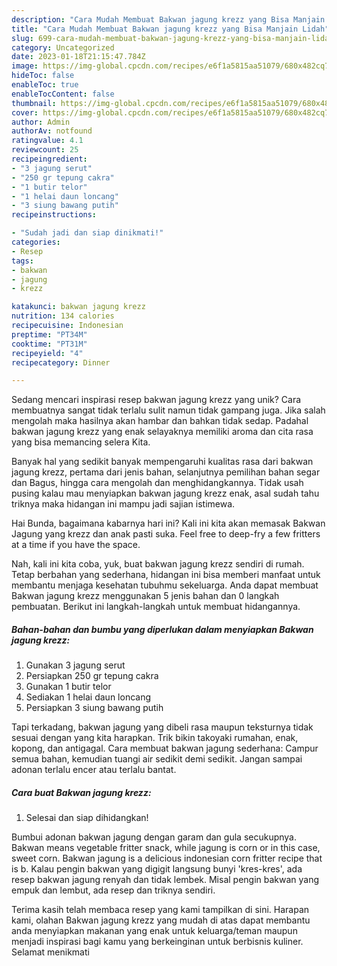 ```yaml
---
description: "Cara Mudah Membuat Bakwan jagung krezz yang Bisa Manjain Lidah"
title: "Cara Mudah Membuat Bakwan jagung krezz yang Bisa Manjain Lidah"
slug: 699-cara-mudah-membuat-bakwan-jagung-krezz-yang-bisa-manjain-lidah
category: Uncategorized
date: 2023-01-18T21:15:47.784Z
image: https://img-global.cpcdn.com/recipes/e6f1a5815aa51079/680x482cq70/bakwan-jagung-krezz-foto-resep-utama.jpg
hideToc: false
enableToc: true
enableTocContent: false
thumbnail: https://img-global.cpcdn.com/recipes/e6f1a5815aa51079/680x482cq70/bakwan-jagung-krezz-foto-resep-utama.jpg
cover: https://img-global.cpcdn.com/recipes/e6f1a5815aa51079/680x482cq70/bakwan-jagung-krezz-foto-resep-utama.jpg
author: Admin
authorAv: notfound
ratingvalue: 4.1
reviewcount: 25
recipeingredient:
- "3 jagung serut"
- "250 gr tepung cakra"
- "1 butir telor"
- "1 helai daun loncang"
- "3 siung bawang putih"
recipeinstructions:

- "Sudah jadi dan siap dinikmati!"
categories:
- Resep
tags:
- bakwan
- jagung
- krezz

katakunci: bakwan jagung krezz 
nutrition: 134 calories
recipecuisine: Indonesian
preptime: "PT34M"
cooktime: "PT31M"
recipeyield: "4"
recipecategory: Dinner

---
```





Sedang mencari inspirasi resep bakwan jagung krezz yang unik? Cara membuatnya sangat tidak terlalu sulit namun tidak gampang juga. Jika salah mengolah maka hasilnya akan hambar dan bahkan tidak sedap. Padahal bakwan jagung krezz yang enak selayaknya memiliki aroma dan cita rasa yang bisa memancing selera Kita.





Banyak hal yang sedikit banyak mempengaruhi kualitas rasa dari bakwan jagung krezz, pertama dari jenis bahan, selanjutnya pemilihan bahan segar dan Bagus, hingga cara mengolah dan menghidangkannya. Tidak usah pusing kalau mau menyiapkan bakwan jagung krezz enak,      asal sudah tahu triknya maka hidangan ini mampu jadi sajian istimewa.














Hai Bunda, bagaimana kabarnya hari ini? Kali ini kita akan memasak Bakwan Jagung yang krezz dan anak pasti suka. Feel free to deep-fry a few fritters at a time if you have the space.






Nah, kali ini kita coba, yuk, buat bakwan jagung krezz sendiri di rumah. Tetap berbahan yang sederhana, hidangan ini bisa memberi manfaat untuk membantu menjaga kesehatan tubuhmu sekeluarga. Anda dapat membuat Bakwan jagung krezz menggunakan 5 jenis bahan dan 0 langkah pembuatan. Berikut ini langkah-langkah untuk membuat hidangannya.

<!--inarticleads1-->

##### Bahan-bahan dan bumbu yang diperlukan dalam menyiapkan Bakwan jagung krezz:

1. Gunakan 3 jagung serut
1. Persiapkan 250 gr tepung cakra
1. Gunakan 1 butir telor
1. Sediakan 1 helai daun loncang
1. Persiapkan 3 siung bawang putih


Tapi terkadang, bakwan jagung yang dibeli rasa maupun teksturnya tidak sesuai dengan yang kita harapkan. Trik bikin takoyaki rumahan, enak, kopong, dan antigagal. Cara membuat bakwan jagung sederhana: Campur semua bahan, kemudian tuangi air sedikit demi sedikit. Jangan sampai adonan terlalu encer atau terlalu bantat. 

<!--inarticleads2-->

##### Cara buat Bakwan jagung krezz:


1. Selesai dan siap dihidangkan!

Bumbui adonan bakwan jagung dengan garam dan gula secukupnya. Bakwan means vegetable fritter snack, while jagung is corn or in this case, sweet corn. Bakwan jagung is a delicious indonesian corn fritter recipe that is b. Kalau pengin bakwan yang digigit langsung bunyi &#39;kres-kres&#39;, ada resep bakwan jagung renyah dan tidak lembek. Misal pengin bakwan yang empuk dan lembut, ada resep dan triknya sendiri. 

Terima kasih telah membaca resep yang kami tampilkan di sini. Harapan kami, olahan Bakwan jagung krezz yang mudah di atas dapat membantu anda menyiapkan makanan yang enak untuk keluarga/teman maupun menjadi inspirasi bagi kamu yang berkeinginan untuk berbisnis kuliner. Selamat menikmati
